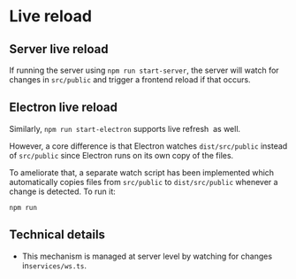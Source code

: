 # Live reload
## Server live reload

If running the server using `npm run start-server`, the server will watch for changes in `src/public` and trigger a frontend reload if that occurs.

## Electron live reload

Similarly, `npm run start-electron` supports live refresh  as well.

However, a core difference is that Electron watches `dist/src/public` instead of `src/public` since Electron runs on its own copy of the files.

To ameliorate that, a separate watch script has been implemented which automatically copies files from `src/public` to `dist/src/public` whenever a change is detected. To run it:

```plain
npm run 
```

## Technical details

*   This mechanism is managed at server level by watching for changes in`services/ws.ts`.